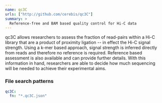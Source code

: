 ```yaml
---
name: qc3C
urls: ["http://github.com/cerebis/qc3C"]
summary: >
  Reference-free and BAM based quality control for Hi-C data
---
```


<!--
~~~~~ DO NOT EDIT ~~~~~
This file is autogenerated from the MultiQC module python docstring.
Do not edit the markdown, it will be overwritten.

File path for the source of this content: test-data/data/modules/qc3C/qc3C.py
~~~~~~~~~~~~~~~~~~~~~~~
-->

qc3C allows researchers to assess the fraction of read-pairs within a Hi-C library that are a product
of proximity ligation -- in effect the Hi-C signal strength. Using a k-mer based approach, signal strength
is inferred directly from reads and therefore no reference is required. Reference based assessment is also
available and can provide further details.
With this information in hand, researchers are able to decide how much sequencing will be needed to achieve
their experimental aims.

### File search patterns

```yaml
qc3C:
  fn: "*.qc3C.json"
```
